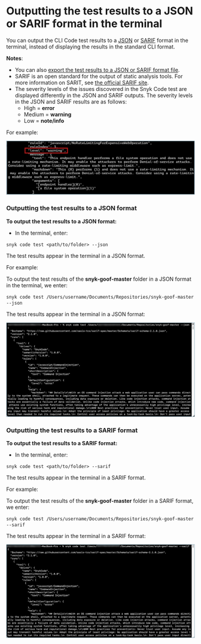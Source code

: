 # Outputting the test results to a JSON or SARIF format in the terminal

You can output the CLI Code test results to a [JSON](outputting-the-test-results-to-a-json-or-sarif-format-in-the-terminal.md#outputting-the-test-results-to-a-json-format) or [SARIF](outputting-the-test-results-to-a-json-or-sarif-format-in-the-terminal.md#outputting-the-test-results-to-a-json-format-1) format in the terminal, instead of displaying the results in the standard CLI format.

**Notes**:

* You can also [export the test results to a JSON or SARIF format file](exporting-the-test-results-to-a-json-or-sarif-file.md).
* SARIF is an open standard for the output of static analysis tools. For more information on SARIT, see [the official SARIF site](https://sarifweb.azurewebsites.net/).
* The severity levels of the issues discovered in the Snyk Code test are displayed differently in the JSON and SARIF outputs. The severity levels in the JSON and SARIF results are as follows:
  * High = **error**
  * Medium = **warning**
  * Low = **note/info**

For example:

![](<../../../../../.gitbook/assets/snyk Code - CLI - JSON and SARIF - Severity Level Results - in the Terminal.png>)

### Outputting the test results to a JSON format

**To output the test results to a JSON format:**

* In the terminal, enter:

```
snyk code test <path/to/folder> --json
```

The test results appear in the terminal in a JSON format.

For example:

To output the test results of the **snyk-goof-master** folder in a JSON format in the terminal, we enter:

```
snyk code test /Users/username/Documents/Repositories/snyk-goof-master --json
```

The test results appear in the terminal in a JSON format:

![](<../../../../../.gitbook/assets/snyk Code - CLI - results - JSON output in the terminal.png>)

### Outputting the test results to a SARIF format

**To output the test results to a SARIF format:**

* In the terminal, enter:

```
snyk code test <path/to/folder> --sarif
```

The test results appear in the terminal in a SARIF format.

For example:

To output the test results of the **snyk-goof-master** folder in a SARIF format, we enter:

```
snyk code test /Users/username/Documents/Repositories/snyk-goof-master --sarif
```

The test results appear in the terminal in a SARIF format:

![](<../../../../../.gitbook/assets/snyk Code - CLI - results - SARIF output in the terminal.png>)
